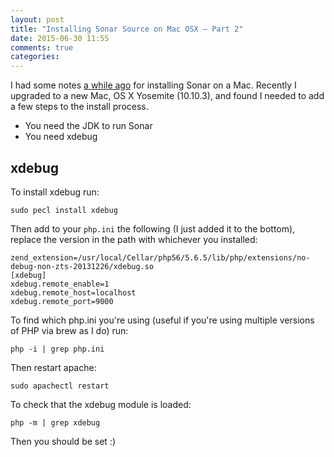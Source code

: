 ```yaml
---
layout: post
title: "Installing Sonar Source on Mac OSX – Part 2"
date: 2015-06-30 11:55
comments: true
categories: 
---
```

I had some notes [a while ago](/2013/05/02/installing-sonar-source-on-mac-osx/) for installing Sonar on a Mac. Recently I upgraded to a new Mac, OS X Yosemite (10.10.3), and found I needed to add a few steps to the install process.

 - You need the JDK to run Sonar
 - You need xdebug

## xdebug
To install xdebug run:

```
sudo pecl install xdebug
```

Then add to your `php.ini` the following (I just added it to the bottom), replace the version in the path with whichever you installed:

```
zend_extension=/usr/local/Cellar/php56/5.6.5/lib/php/extensions/no-debug-non-zts-20131226/xdebug.so
[xdebug]
xdebug.remote_enable=1
xdebug.remote_host=localhost
xdebug.remote_port=9000
```

To find which php.ini you're using (useful if you're using multiple versions of PHP via brew as I do) run:

```
php -i | grep php.ini
```

Then restart apache:

```
sudo apachectl restart
```

To check that the xdebug module is loaded:

```
php -m | grep xdebug
```

Then you should be set :)
